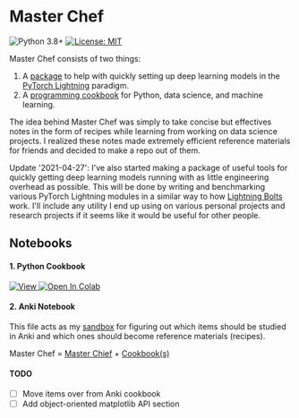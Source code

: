 # Master Chef

![Python 3.8+] [![License: MIT]](https://github.com/Unique-Divine/SA-Project/blob/main/LICENSE)

Master Chef consists of two things:
1. A [package] to help with quickly setting up deep learning models in the [PyTorch Lightning][pl] paradigm. 
2. A [programming cookbook][devdungeon-cookbook] for Python, data science, and machine learning. 

[Python 3.8+]: https://img.shields.io/badge/python-3.8+-blue.svg
[License: MIT]: https://img.shields.io/badge/License-MIT-yellow.svg 
[package]: https://github.com/Unique-Divine/Master-Chef/tree/master/master_chef
[pl]: https://www.pytorchlightning.ai/

The idea behind Master Chef was simply to take concise but effectives notes in the form of recipes while learning from working on data science projects. I realized these notes made extremely efficient reference materials for friends and decided to make a repo out of them.

[spartan117]: https://en.wikipedia.org/wiki/Master_Chief_(Halo)
[devdungeon-cookbook]: https://www.devdungeon.com/cookbook

Update '2021-04-27': I've also started making a package of useful tools for quickly getting deep learning models running with as little engineering overhead as possible. This will be done by writing and benchmarking various PyTorch Lightning modules in a similar way to how [Lightning Bolts](https://github.com/PyTorchLightning/lightning-bolts) work. I'll include any utility I end up using on various personal projects and research projects if it seems like it would be useful for other people. 

<!-- Add usage instructions. -->
<!-- Include a demo too.  -->


## Notebooks

#### 1. Python Cookbook
 [![View][nbviewer-badge] ][nbviewer-ds-cookbook]    [![Open In Colab][Colab-badge] ][Colab-ds-cookbook]

[Colab-badge]: https://colab.research.google.com/assets/colab-badge.svg 
[Colab-ds-cookbook]: https://colab.research.google.com/github/Unique-Divine/Master-Chef/blob/master/notebooks/Python%20Cookbook%20(Unique%20Divine).ipynb
[nbviewer-badge]: https://img.shields.io/badge/Jupyter%20nbviewer-View%20notebook-brightgreen?&logo=Jupyter 
[nbviewer-ds-cookbook]: https://nbviewer.jupyter.org/github/Unique-Divine/Master-Chef/blob/master/notebooks/PythonCookbook.ipynb 

<!-- Add details on the contents here. -->


#### 2. Anki Notebook 
This file acts as my [sandbox](https://en.wikipedia.org/wiki/Sandbox_(software_development)) for figuring out which items should be studied in Anki and which ones should become reference materials (recipes).

<!-- ### LeetCode Practice Problems
  - Interview questions and solutions from LeetCode in Anki card format -->

Master Chef = [Master Chief][spartan117] + [Cookbook(s)][devdungeon-cookbook] 

#### TODO
- [ ] Move items over from Anki cookbook
- [ ] Add object-oriented matplotlib API section
